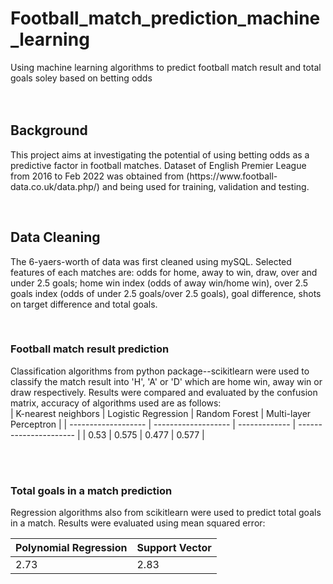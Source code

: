 # Football_match_prediction_machine_learning
Using machine learning algorithms to predict football match result and total goals soley based on betting odds
</br></br></br>

<h2> Background </h2>
This project aims at investigating the potential of using betting odds as a predictive factor in football matches. Dataset of English Premier League from 2016 to Feb 2022 was obtained from (https://www.football-data.co.uk/data.php/) and being used for training, validation and testing.

</br><h2> Data Cleaning </h2>
The 6-yaers-worth of data was first cleaned using mySQL. Selected features of each matches are: odds for home, away to win, draw, over and under 2.5 goals; home win index (odds of away win/home win), over 2.5 goals index (odds of under 2.5 goals/over 2.5 goals), goal difference, shots on target difference and total goals.

</br><h3> Football match result prediction </h3>
Classification algorithms from python package--scikitlearn were used to classify the match result into 'H', 'A' or 'D' which are home win, away win or draw respectively. Results were compared and evaluated by the confusion matrix, accuracy of algorithms used are as follows:</br>
| K-nearest neighbors | Logistic Regression | Random Forest | Multi-layer Perceptron | 
| ------------------- | ------------------- | ------------- | ---------------------- |
| 0.53 | 0.575 | 0.477 | 0.577 |</br></br>

</br><h3> Total goals in a match prediction </h3>
Regression algorithms also from scikitlearn were used to predict total goals in a match. Results were evaluated using mean squared error:</br>

| Polynomial Regression | Support Vector | 
| --------------------- | -------------- | 
| 2.73                  | 2.83            | </br></br>

